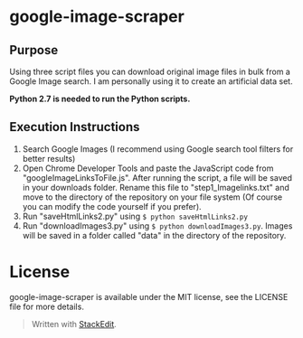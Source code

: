 

google-image-scraper
==================

Purpose
-------------------------
Using three script files you can download original image files in bulk from a Google Image search. I am personally using it to create an artificial data set.

**Python 2.7 is needed to run the Python scripts.**

Execution Instructions
-------------------------

 1. Search Google Images (I recommend using Google search tool filters for better results)
 2. Open Chrome Developer Tools and paste the JavaScript code from "googleImageLinksToFile.js". After running the script, a file will be saved in your downloads folder. Rename this file to "step1_Imagelinks.txt" and move to the directory of the repository on your file system (Of course you can modify the code yourself if you prefer).
 3. Run "saveHtmlLinks2.py" using `$ python saveHtmlLinks2.py`
 4. Run "downloadImages3.py" using `$ python downloadImages3.py`. Images will be saved in a folder called "data" in the directory of the repository.


License
=======

google-image-scraper is available under the MIT license, see the LICENSE file for more details.

> Written with [StackEdit](https://stackedit.io/).
